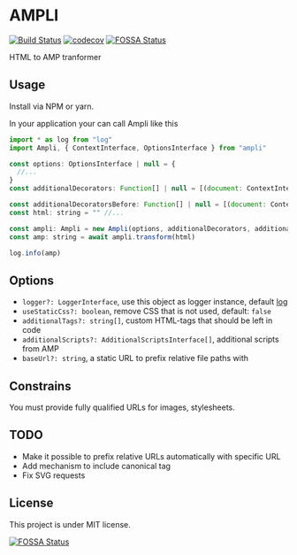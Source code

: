 # AMPLI

[![Build Status](https://travis-ci.org/knamp/ampli.svg?branch=master)](https://travis-ci.org/knamp/ampli)
[![codecov](https://codecov.io/gh/knamp/ampli/branch/master/graph/badge.svg)](https://codecov.io/gh/knamp/ampli)
[![FOSSA Status](https://app.fossa.io/api/projects/git%2Bgithub.com%2Fknamp%2Fampli.svg?type=shield)](https://app.fossa.io/projects/git%2Bgithub.com%2Fknamp%2Fampli?ref=badge_shield)

HTML to AMP tranformer

## Usage

Install via NPM or yarn.

In your application your can call Ampli like this

```javascript
import * as log from "log"
import Ampli, { ContextInterface, OptionsInterface } from "ampli"

const options: OptionsInterface | null = {
  //...
}
const additionalDecorators: Function[] | null = [(document: ContextInterface, options: OptionsInterface) => document]

const additionalDecoratorsBefore: Function[] | null = [(document: ContextInterface, options: OptionsInterface) => document]
const html: string = "" //...

const ampli: Ampli = new Ampli(options, additionalDecorators, additionalDecoratorsBefore)
const amp: string = await ampli.transform(html)

log.info(amp)
```

## Options

* `logger?: LoggerInterface`, use this object as logger instance, default [log](https://www.npmjs.com/package/log)
* `useStaticCss?: boolean`, remove CSS that is not used, default: `false`
* `additionalTags?: string[]`, custom HTML-tags that should be left in code
* `additionalScripts?: AdditionalScriptsInterface[]`, additional scripts from AMP
* `baseUrl?: string`, a static URL to prefix relative file paths with

## Constrains

You must provide fully qualified URLs for images, stylesheets.

## TODO

* Make it possible to prefix relative URLs automatically with specific URL
* Add mechanism to include canonical tag
* Fix SVG requests

## License

This project is under MIT license.

[![FOSSA Status](https://app.fossa.io/api/projects/git%2Bgithub.com%2Fknamp%2Fampli.svg?type=large)](https://app.fossa.io/projects/git%2Bgithub.com%2Fknamp%2Fampli?ref=badge_large)
